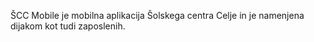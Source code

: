 ŠCC Mobile je mobilna aplikacija Šolskega centra Celje in je namenjena dijakom kot tudi zaposlenih.
